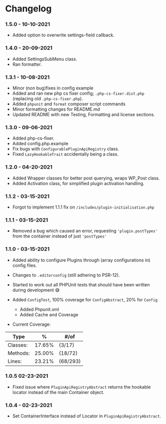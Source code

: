 # Changelog

### 1.5.0 - 10-10-2021

* Added option to overwrite settings-field callback.

### 1.4.0 - 20-09-2021

* Added SettingsSubMenu class.
* Ran formatter.

### 1.3.1 - 10-08-2021

* Minor (non bug)fixes in config example
* Added and ran new php cs fixer config; `.php-cs-fixer.dist.php` (replacing old `.php-cs-fixer.php`).
* Added `phpunit` and `format` composer script commands
* Minor formatting changes for README.md
* Updated README with new Testing, Formatting and license sections.

### 1.3.0 - 09-06-2021

* Added php-cs-fixer.
* Added config.php.example
* Fix bugs with `ConfigurablePluginApiRegistry` class.
* Fixed `LazyHookableTrait` accidentally being a class.

### 1.2.0 - 04-20-2021

* Added Wrapper classes for better post querying, wraps WP\_Post class.
* Added Activation class, for simplified plugin activation handling.

### 1.1.2 - 03-15-2021

* Forgot to implement 1.1.1 fix on `/includes/plugin-initialisation.php`

### 1.1.1 - 03-15-2021

* Removed a bug which caused an error, requesting `'plugin.postTypes'`
  from the container instead of just `'postTypes'`

### 1.1.0 - 03-15-2021

* Added ability to configure Plugins through (array configurations in)
  config files.
* Changes to `.editorconfig` (still adhering to PSR-12).
* Started to work out all PHPUnit tests that should have been written
  during development :sweat_smile:
* Added `ConfigTest`, 100% coverage for `ConfigAbstract`, 20%
  for `Config`
    * Added Phpunit.xml
    * Added Cache and Coverage

* Current Coverage:

| **Type**   | **%** | **#/of** |
|---|---|---|
| Classes: | 17.65% | (3/17) |
| Methods: | 25.00% | (18/72) |
| Lines: | 23.21% | (68/293) |

### 1.0.5 02-23-2021

* Fixed issue where `PluginApiRegistryAbstract` returns the hookable
  locator instead of the main Container object.

### 1.0.4 - 02-23-2021

* Set ContainerInterface instead of Locator
  in `PluginApiRegistryAbstract`.
